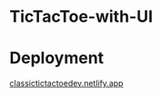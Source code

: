 # TicTacToe-with-UI

# Deployment

<a href="https://classictictactoedev.netlify.app/" target="_blank">classictictactoedev.netlify.app</a>
